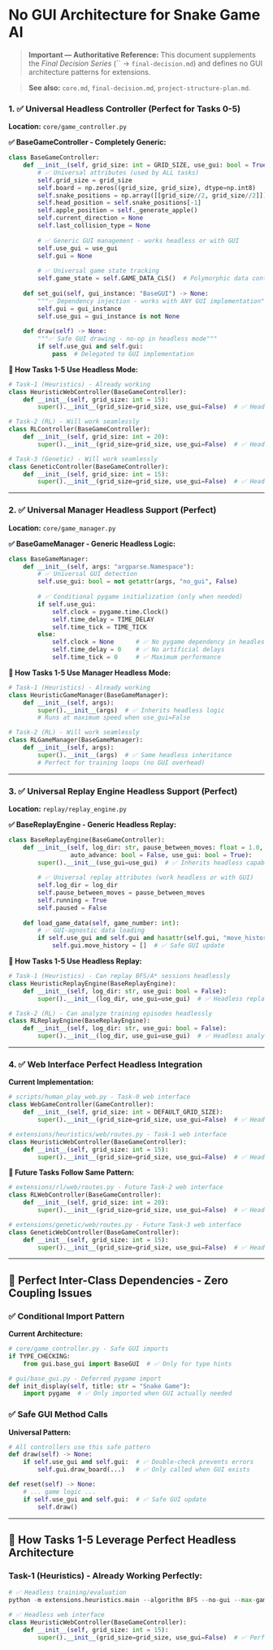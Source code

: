 # No GUI Architecture for Snake Game AI

> **Important — Authoritative Reference:** This document supplements the _Final Decision Series_ (`` → `final-decision.md`) and defines no GUI architecture patterns for extensions.

> **See also:** `core.md`, `final-decision.md`, `project-structure-plan.md`.


### **1. ✅ Universal Headless Controller (Perfect for Tasks 0-5)**

**Location:** `core/game_controller.py`

**✅ BaseGameController - Completely Generic:**
```python
class BaseGameController:
    def __init__(self, grid_size: int = GRID_SIZE, use_gui: bool = True):
        # ✅ Universal attributes (used by ALL tasks)
        self.grid_size = grid_size
        self.board = np.zeros((grid_size, grid_size), dtype=np.int8)
        self.snake_positions = np.array([[grid_size//2, grid_size//2]])
        self.head_position = self.snake_positions[-1]
        self.apple_position = self._generate_apple()
        self.current_direction = None
        self.last_collision_type = None
        
        # ✅ Generic GUI management - works headless or with GUI
        self.use_gui = use_gui
        self.gui = None
        
        # ✅ Universal game state tracking
        self.game_state = self.GAME_DATA_CLS()  # Polymorphic data container
        
    def set_gui(self, gui_instance: "BaseGUI") -> None:
        """✅ Dependency injection - works with ANY GUI implementation"""
        self.gui = gui_instance
        self.use_gui = gui_instance is not None
        
    def draw(self) -> None:
        """✅ Safe GUI drawing - no-op in headless mode"""
        if self.use_gui and self.gui:
            pass  # Delegated to GUI implementation
```

**🎯 How Tasks 1-5 Use Headless Mode:**
```python
# Task-1 (Heuristics) - Already working
class HeuristicWebController(BaseGameController):
    def __init__(self, grid_size: int = 15):
        super().__init__(grid_size=grid_size, use_gui=False)  # ✅ Headless

# Task-2 (RL) - Will work seamlessly  
class RLController(BaseGameController):
    def __init__(self, grid_size: int = 20):
        super().__init__(grid_size=grid_size, use_gui=False)  # ✅ Headless

# Task-3 (Genetic) - Will work seamlessly
class GeneticController(BaseGameController):
    def __init__(self, grid_size: int = 15):
        super().__init__(grid_size=grid_size, use_gui=False)  # ✅ Headless
```

---

### **2. ✅ Universal Manager Headless Support (Perfect)**

**Location:** `core/game_manager.py`

**✅ BaseGameManager - Generic Headless Logic:**
```python
class BaseGameManager:
    def __init__(self, args: "argparse.Namespace"):
        # ✅ Universal GUI detection
        self.use_gui: bool = not getattr(args, "no_gui", False)
        
        # ✅ Conditional pygame initialization (only when needed)
        if self.use_gui:
            self.clock = pygame.time.Clock()
            self.time_delay = TIME_DELAY
            self.time_tick = TIME_TICK
        else:
            self.clock = None      # ✅ No pygame dependency in headless
            self.time_delay = 0    # ✅ No artificial delays
            self.time_tick = 0     # ✅ Maximum performance
```

**🎯 How Tasks 1-5 Use Manager Headless Mode:**
```python
# Task-1 (Heuristics) - Already working
class HeuristicGameManager(BaseGameManager):
    def __init__(self, args):
        super().__init__(args)  # ✅ Inherits headless logic
        # Runs at maximum speed when use_gui=False

# Task-2 (RL) - Will work seamlessly
class RLGameManager(BaseGameManager):
    def __init__(self, args):
        super().__init__(args)  # ✅ Same headless inheritance
        # Perfect for training loops (no GUI overhead)
```

---

### **3. ✅ Universal Replay Engine Headless Support (Perfect)**

**Location:** `replay/replay_engine.py`

**✅ BaseReplayEngine - Generic Headless Replay:**
```python
class BaseReplayEngine(BaseGameController):
    def __init__(self, log_dir: str, pause_between_moves: float = 1.0, 
                 auto_advance: bool = False, use_gui: bool = True):
        super().__init__(use_gui=use_gui)  # ✅ Inherits headless capability
        
        # ✅ Universal replay attributes (work headless or with GUI)
        self.log_dir = log_dir
        self.pause_between_moves = pause_between_moves
        self.running = True
        self.paused = False
        
    def load_game_data(self, game_number: int):
        # ✅ GUI-agnostic data loading
        if self.use_gui and self.gui and hasattr(self.gui, "move_history"):
            self.gui.move_history = []  # ✅ Safe GUI update
```

**🎯 How Tasks 1-5 Use Headless Replay:**
```python
# Task-1 (Heuristics) - Can replay BFS/A* sessions headlessly
class HeuristicReplayEngine(BaseReplayEngine):
    def __init__(self, log_dir: str, use_gui: bool = False):
        super().__init__(log_dir, use_gui=use_gui)  # ✅ Headless replay

# Task-2 (RL) - Can analyze training episodes headlessly  
class RLReplayEngine(BaseReplayEngine):
    def __init__(self, log_dir: str, use_gui: bool = False):
        super().__init__(log_dir, use_gui=use_gui)  # ✅ Headless analysis
```

---

### **4. ✅ Web Interface Perfect Headless Integration**

**Current Implementation:**
```python
# scripts/human_play_web.py - Task-0 web interface
class WebGameController(GameController):
    def __init__(self, grid_size: int = DEFAULT_GRID_SIZE):
        super().__init__(grid_size=grid_size, use_gui=False)  # ✅ Headless web

# extensions/heuristics/web/routes.py - Task-1 web interface  
class HeuristicWebController(BaseGameController):
    def __init__(self, grid_size: int = 15):
        super().__init__(grid_size=grid_size, use_gui=False)  # ✅ Headless web
```

**🎯 Future Tasks Follow Same Pattern:**
```python
# extensions/rl/web/routes.py - Future Task-2 web interface
class RLWebController(BaseGameController):
    def __init__(self, grid_size: int = 20):
        super().__init__(grid_size=grid_size, use_gui=False)  # ✅ Headless web

# extensions/genetic/web/routes.py - Future Task-3 web interface
class GeneticWebController(BaseGameController):
    def __init__(self, grid_size: int = 15):
        super().__init__(grid_size=grid_size, use_gui=False)  # ✅ Headless web
```

---

## **🎯 Perfect Inter-Class Dependencies - Zero Coupling Issues**

### **✅ Conditional Import Pattern**

**Current Architecture:**
```python
# core/game_controller.py - Safe GUI imports
if TYPE_CHECKING:
    from gui.base_gui import BaseGUI  # ✅ Only for type hints

# gui/base_gui.py - Deferred pygame import
def init_display(self, title: str = "Snake Game"):
    import pygame  # ✅ Only imported when GUI actually needed
```

### **✅ Safe GUI Method Calls**

**Universal Pattern:**
```python
# All controllers use this safe pattern
def draw(self) -> None:
    if self.use_gui and self.gui:  # ✅ Double-check prevents errors
        self.gui.draw_board(...)   # ✅ Only called when GUI exists

def reset(self) -> None:
    # ... game logic ...
    if self.use_gui and self.gui:  # ✅ Safe GUI update
        self.draw()
```

---

## **🚀 How Tasks 1-5 Leverage Perfect Headless Architecture**

### **Task-1 (Heuristics) - Already Working Perfectly:**
```python
# ✅ Headless training/evaluation
python -m extensions.heuristics.main --algorithm BFS --no-gui --max-games 1000

# ✅ Headless web interface
class HeuristicWebController(BaseGameController):
    def __init__(self, grid_size: int = 15):
        super().__init__(grid_size=grid_size, use_gui=False)  # ✅ Perfect
```


